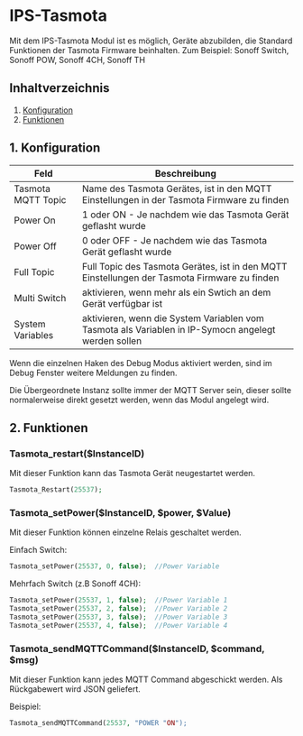 # IPS-Tasmota
Mit dem IPS-Tasmota Modul ist es möglich, Geräte abzubilden, die Standard Funktionen der Tasmota Firmware beinhalten.
Zum Beispiel: Sonoff Switch, Sonoff POW, Sonoff 4CH, Sonoff TH

## Inhaltverzeichnis
1. [Konfiguration](#1-konfiguration)
2. [Funktionen](#2-funktionen)

## 1. Konfiguration

Feld | Beschreibung
------------ | -------------
Tasmota MQTT Topic | Name des Tasmota Gerätes, ist in den MQTT Einstellungen in der Tasmota Firmware zu finden
Power On| 1 oder ON - Je nachdem wie das Tasmota Gerät geflasht wurde
Power Off| 0 oder OFF - Je nachdem wie das Tasmota Gerät geflasht wurde
Full Topic| Full Topic des Tasmota Gerätes, ist in den MQTT Einstellungen der Tasmota Firmware zu finden
Multi Switch| aktivieren, wenn mehr als ein Swtich an dem Gerät verfügbar ist
System Variables| aktivieren, wenn die System Variablen vom Tasmota als Variablen in IP-Symocn angelegt werden sollen

Wenn die einzelnen Haken des Debug Modus aktiviert werden, sind im Debug Fenster weitere Meldungen zu finden.

Die Übergeordnete Instanz sollte immer der MQTT Server sein, dieser sollte normalerweise direkt gesetzt werden, wenn das Modul angelegt wird.

## 2. Funktionen

### Tasmota_restart($InstanceID)
Mit dieser Funktion kann das Tasmota Gerät neugestartet werden.

```php
Tasmota_Restart(25537);
```

### Tasmota_setPower($InstanceID, $power, $Value)
Mit dieser Funktion können einzelne Relais geschaltet werden.

Einfach Switch:
```php
Tasmota_setPower(25537, 0, false);  //Power Variable
```
Mehrfach Switch (z.B Sonoff 4CH):
```php
Tasmota_setPower(25537, 1, false);  //Power Variable 1
Tasmota_setPower(25537, 2, false);  //Power Variable 2
Tasmota_setPower(25537, 3, false);  //Power Variable 3
Tasmota_setPower(25537, 4, false);  //Power Variable 4
```
### Tasmota_sendMQTTCommand($InstanceID, $command, $msg)
Mit dieser Funktion kann jedes MQTT Command abgeschickt werden.
Als Rückgabewert wird JSON geliefert.

Beispiel:
```php
Tasmota_sendMQTTCommand(25537, "POWER "ON");
```
